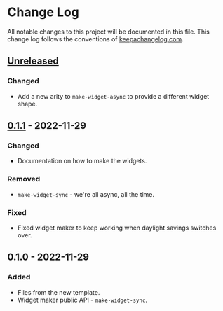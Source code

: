 # Change Log
All notable changes to this project will be documented in this file. This change log follows the conventions of [keepachangelog.com](http://keepachangelog.com/).

## [Unreleased]
### Changed
- Add a new arity to `make-widget-async` to provide a different widget shape.

## [0.1.1] - 2022-11-29
### Changed
- Documentation on how to make the widgets.

### Removed
- `make-widget-sync` - we're all async, all the time.

### Fixed
- Fixed widget maker to keep working when daylight savings switches over.

## 0.1.0 - 2022-11-29
### Added
- Files from the new template.
- Widget maker public API - `make-widget-sync`.

[Unreleased]: https://sourcehost.site/your-name/aoc2022/compare/0.1.1...HEAD
[0.1.1]: https://sourcehost.site/your-name/aoc2022/compare/0.1.0...0.1.1
